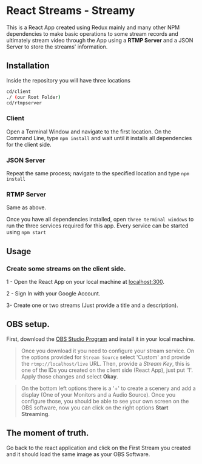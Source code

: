 # React Streams - Streamy

This is a React App created using Redux mainly and many other NPM dependencies to make basic operations to some stream records and ultimately stream video through the App using a **RTMP Server** and a JSON Server to store the streams' information.

## Installation

Inside the repository you will have three locations

```bash
cd/client
./ (our Root Folder)
cd/rtmpserver
```
### Client
Open a Terminal Window and navigate to the first location. On the Command Line, type `npm install` and wait until it installs all dependencies for the client side.

### JSON Server
Repeat the same process; navigate to the specified location and type `npm install`

### RTMP Server
Same as above.

Once you have all dependencies installed, open `three terminal windows` to run the three services required for this app. Every service can be started using `npm start`

## Usage

### Create some streams on the client side.
1 - Open the React App on your local machine at [localhost:300](http://localhost:3000).

2 - Sign In with your Google Account.

3- Create one or two streams (Just provide a title and a description).

## OBS setup.

First, download the [OBS Studio Program](https://obsproject.com/) and install it in your local machine.

> Once you download it you need to configure your stream service.
On the options provided for `Stream Source` select 'Custom' and provide the `rtmp://localhost/live` URL. Then, provide a *Stream Key*, this is one of the IDs you created on the client side (React App), just put '1'. Apply those changes and select **Okay**.

> On the bottom left options there is a '+' to create a scenery and add a display (One of your Monitors and a Audio Source). Once you configure those, you should be able to see your own screen on the OBS software, now you can click on the right options **Start Streaming**.

## The moment of truth.

Go back to the react application and click on the First Stream you created and it should load the same image as your OBS Software.
